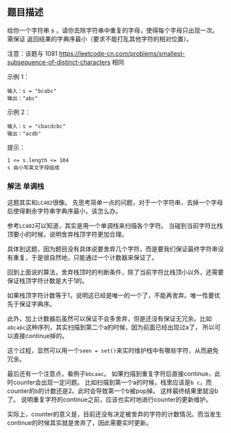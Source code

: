 ## 题目描述
给你一个字符串 s ，请你去除字符串中重复的字母，使得每个字母只出现一次。需保证 返回结果的字典序最小（要求不能打乱其他字符的相对位置）。

注意：该题与 1081 https://leetcode-cn.com/problems/smallest-subsequence-of-distinct-characters 相同

示例 1：
```
输入：s = "bcabc"
输出："abc"
```
示例 2：
```
输入：s = "cbacdcbc"
输出："acdb"
```

提示：
```
1 <= s.length <= 104
s 由小写英文字母组成
```

### 解法 单调栈
这题其实和`LC402`很像。
先思考简单一点的问题，对于一个字符串，去掉一个字母后使得剩余字符串字典序最小，该怎么办。

参考`LC402`可以知道，其实是用一个单调栈来扫描各个字符。
当碰到当前字符比栈顶要小的时候，说明舍弃栈顶字符更加合理。

具体到这题，因为题目没有具体说要舍弃几个字符，而是要我们保证最终字符串没有重复，于是很自然地，只能通过一个计数器来保证了。

回到上面说的算法，舍弃栈顶时的判断条件，除了当前字符比栈顶小以外，还需要保证栈顶字符计数是大于1的。

如果栈顶字符计数等于1，说明这已经是唯一的一个了，不能再舍弃。唯一性要优先于保证字典序。

此外，加上计数器后虽然可以保证不会多舍弃，但是还没有保证无冗余。比如`abcabc`这种序列，其实扫描到第二个a的时候，因为前面已经出现过a了，
所以可以直接continue掉的。

这个过程，显然可以用一个`seen = set()`来实时维护栈中有哪些字符，从而避免冗余。

最后还有一个注意点，看例子`bbcaac`。
如果扫描到重复字符后直接continue，此时counter会出现一定问题。
比如扫描到第一个a的时候，栈里应该是`b c`，而counter的`b`的计数还是2。此时会导致第一个b被pop掉。
这样最终结果里就没b了。
说明重复字符的continue之前，应该也实时地进行counter的更新维护。

实际上，counter的意义是，目前还没有决定被舍弃的字符的计数情况。而当发生continue的时候其实就是舍弃了，因此需要实时更新。